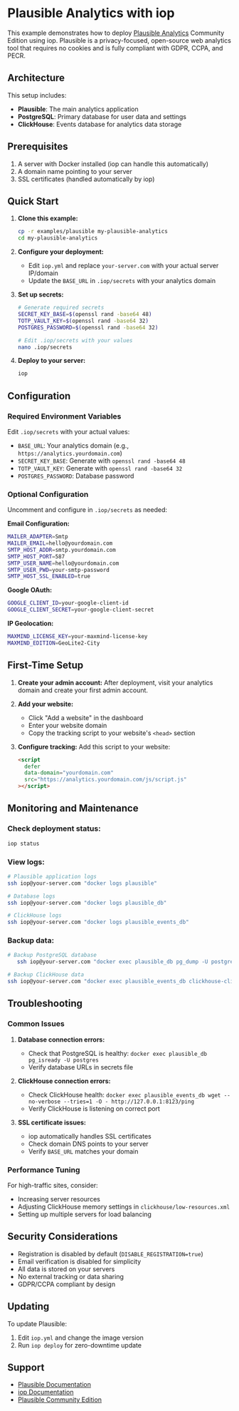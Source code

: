 # Plausible Analytics with iop

This example demonstrates how to deploy [Plausible Analytics](https://plausible.io/) Community Edition using iop. Plausible is a privacy-focused, open-source web analytics tool that requires no cookies and is fully compliant with GDPR, CCPA, and PECR.

## Architecture

This setup includes:

- **Plausible**: The main analytics application
- **PostgreSQL**: Primary database for user data and settings
- **ClickHouse**: Events database for analytics data storage

## Prerequisites

1. A server with Docker installed (iop can handle this automatically)
2. A domain name pointing to your server
3. SSL certificates (handled automatically by iop)

## Quick Start

1. **Clone this example:**

   ```bash
   cp -r examples/plausible my-plausible-analytics
   cd my-plausible-analytics
   ```

2. **Configure your deployment:**

   - Edit `iop.yml` and replace `your-server.com` with your actual server IP/domain
   - Update the `BASE_URL` in `.iop/secrets` with your analytics domain

3. **Set up secrets:**

   ```bash
   # Generate required secrets
   SECRET_KEY_BASE=$(openssl rand -base64 48)
   TOTP_VAULT_KEY=$(openssl rand -base64 32)
   POSTGRES_PASSWORD=$(openssl rand -base64 32)

   # Edit .iop/secrets with your values
   nano .iop/secrets
   ```

4. **Deploy to your server:**
   ```bash
   iop
   ```

## Configuration

### Required Environment Variables

Edit `.iop/secrets` with your actual values:

- `BASE_URL`: Your analytics domain (e.g., `https://analytics.yourdomain.com`)
- `SECRET_KEY_BASE`: Generate with `openssl rand -base64 48`
- `TOTP_VAULT_KEY`: Generate with `openssl rand -base64 32`
- `POSTGRES_PASSWORD`: Database password

### Optional Configuration

Uncomment and configure in `.iop/secrets` as needed:

**Email Configuration:**

```bash
MAILER_ADAPTER=Smtp
MAILER_EMAIL=hello@yourdomain.com
SMTP_HOST_ADDR=smtp.yourdomain.com
SMTP_HOST_PORT=587
SMTP_USER_NAME=hello@yourdomain.com
SMTP_USER_PWD=your-smtp-password
SMTP_HOST_SSL_ENABLED=true
```

**Google OAuth:**

```bash
GOOGLE_CLIENT_ID=your-google-client-id
GOOGLE_CLIENT_SECRET=your-google-client-secret
```

**IP Geolocation:**

```bash
MAXMIND_LICENSE_KEY=your-maxmind-license-key
MAXMIND_EDITION=GeoLite2-City
```

## First-Time Setup

1. **Create your admin account:**
   After deployment, visit your analytics domain and create your first admin account.

2. **Add your website:**

   - Click "Add a website" in the dashboard
   - Enter your website domain
   - Copy the tracking script to your website's `<head>` section

3. **Configure tracking:**
   Add this script to your website:
   ```html
   <script
     defer
     data-domain="yourdomain.com"
     src="https://analytics.yourdomain.com/js/script.js"
   ></script>
   ```

## Monitoring and Maintenance

### Check deployment status:

```bash
iop status
```

### View logs:

```bash
# Plausible application logs
ssh iop@your-server.com "docker logs plausible"

# Database logs
ssh iop@your-server.com "docker logs plausible_db"

# ClickHouse logs
ssh iop@your-server.com "docker logs plausible_events_db"
```

### Backup data:

```bash
# Backup PostgreSQL database
   ssh iop@your-server.com "docker exec plausible_db pg_dump -U postgres plausible_db > plausible_backup.sql"

# Backup ClickHouse data
ssh iop@your-server.com "docker exec plausible_events_db clickhouse-client --query 'BACKUP DATABASE plausible_events_db TO Disk('default', 'backup.zip')'"
```

## Troubleshooting

### Common Issues

1. **Database connection errors:**

   - Check that PostgreSQL is healthy: `docker exec plausible_db pg_isready -U postgres`
   - Verify database URLs in secrets file

2. **ClickHouse connection errors:**

   - Check ClickHouse health: `docker exec plausible_events_db wget --no-verbose --tries=1 -O - http://127.0.0.1:8123/ping`
   - Verify ClickHouse is listening on correct port

3. **SSL certificate issues:**
   - iop automatically handles SSL certificates
   - Check domain DNS points to your server
   - Verify `BASE_URL` matches your domain

### Performance Tuning

For high-traffic sites, consider:

- Increasing server resources
- Adjusting ClickHouse memory settings in `clickhouse/low-resources.xml`
- Setting up multiple servers for load balancing

## Security Considerations

- Registration is disabled by default (`DISABLE_REGISTRATION=true`)
- Email verification is disabled for simplicity
- All data is stored on your servers
- No external tracking or data sharing
- GDPR/CCPA compliant by design

## Updating

To update Plausible:

1. Edit `iop.yml` and change the image version
2. Run `iop deploy` for zero-downtime update

## Support

- [Plausible Documentation](https://plausible.io/docs)
- [iop Documentation](https://iop.dev)
- [Plausible Community Edition](https://github.com/plausible/community-edition)
